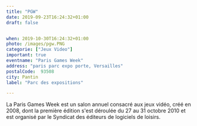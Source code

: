 ```yaml
---
title: "PGW"
date: 2019-09-23T16:24:32+01:00
draft: false


when: 2019-10-30T16:24:32+01:00
photo: /images/pgw.PNG
categorie: ["Jeux Video"]
important: true
eventname: "Paris Games Week"
address: "paris parc expo porte, Versailles"
postalCode:  93508
city: Pantin
label: "Parc des expositions"

---
```


La Paris Games Week est un salon annuel consacré aux jeux vidéo, créé en 2008, dont la première édition s'est déroulée du 27 au 31 octobre 2010 et est organisé par le Syndicat des éditeurs de logiciels de loisirs.
